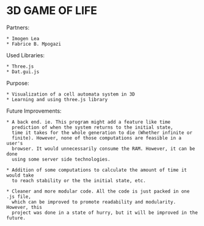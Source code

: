 # 3D GAME OF LIFE

Partners:
	
	* Imogen Lea
	* Fabrice B. Mpogazi

Used Libraries:
	
	* Three.js
	* Dat.gui.js

Purpose:
	
	* Visualization of a cell automata system in 3D
	* Learning and using three.js library

Future Improvements:
	
	* A back end. ie. This program might add a feature like time
	  prediction of when the system returns to the initial state,
	  time it takes for the whole generation to die (Whether infinite or
	  finite). However, none of those computations are feasible in a user's
	  browser. It would unnecessarily consume the RAM. However, it can be done
	  using some server side technologies.

	* Addition of some computations to calculate the amount of time it would take
	  to reach stability or the the initial state, etc.

	* Cleaner and more modular code. All the code is just packed in one .js file,
	  which can be improved to promote readability and modularity. However, this
	  project was done in a state of hurry, but it will be improved in the future.